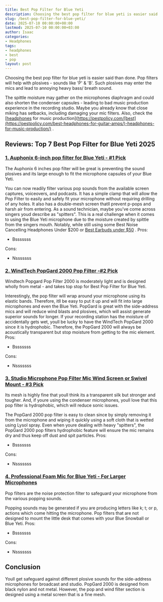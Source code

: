 ```yaml
---
title: Best Pop Filter for Blue Yeti
description: Choosing the best pop filter for blue yeti is easier said than done. Pop filters will help with plosives - sounds like 'P' & 'B'.
slug: /best-pop-filter-for-blue-yeti/
date: 2025-07-10 00:00:00+00:00
lastmod: 2025-07-10 00:00:00+03:00
author: Isaac
categories:
- Headphones
tags:
- headphones
- best
- pop
layout: post
---
```

Choosing the
best pop filter for blue yeti
is easier said than done.
Pop filters will help with plosives - sounds like 'P' & 'B'. Such plosives may enter the mics and lead to annoying heavy bass/ breath sound.

The spittle moisture may gather on the microphones diaphragm and could also shorten the condenser capsules - leading to bad music production experience in the recording studio.
Maybe you already know that close miking has setbacks, including damaging your mic filters. Also, check the
[[headphones](https://pestpolicy.com/best-dj-headphones/) for music production](https://pestpolicy.com/[best](https://pestpolicy.com/best-headphones-for-guitar-amps/)-headphones-for-music-production/)
.
## Reviews: Top 7 Best Pop Filter for Blue Yeti 2025
### [1. Auphonix 6-inch pop filter for Blue Yeti - #1 Pick](https://www.amazon.com/dp/B00HBN6T1I/?tag=p-policy-20)
The Auphonix 6 inches pop filter will be great is preventing the sound plosives and its large enough to fit the microphone capsules of your Blue Yeti.


You can now readily filter various pop sounds from the available screen captures, voiceovers, and podcasts.
It has a simple clamp that will allow the Pop Filter to easily and safely fit your microphone without requiring drilling of any holes. It also has a double-mesh screen thatll prevent p-pops and harsh air from entering.
As a sound technician, maybe you've come across singers youd describe as "spitters". This is a real challenge when it comes to using the Blue Yeti microphone due to the moisture created by spittle from the singers mouth. Notably, while still using some
Best Noise Cancelling Headphones Under $200
or
[Best Earbuds under $50](https://pestpolicy.com/best-earbuds-under-50/)
.
Pros:
- Bsssssss

Cons:
- Nsssssss

### [2. WindTech PopGard 2000 Pop Filter -#2 Pick](https://www.amazon.com/dp/B00946ZJN4/?tag=p-policy-20)
Windtech Popgard Pop Filter 2000 is moderately light and is designed wholly from metal - and takes top stop for Best Pop Filter for Blue Yeti.

Interestingly, the pop filter will wrap around your microphone using its elastic bands. Therefore, itll be easy to put it up and will fit into large microphones and even the Blue Yeti.
PopGard is great with the side-address mics and will reduce wind blasts and plosives, which will assist generate superior sounds for longer.
If your recording station has the moisture of accidentally gets wet, youll be lucky to have the WindTech PopGard 2000 since it is hydrophobic. Therefore, the PopGard 2000 will always be acoustically transparent but stop moisture from getting to the mic element.
Pros:
- Bsssssss

Cons:
- Nsssssss


### [3. Studio Microphone Pop Filter Mic Wind Screen or Swivel Mount - #3 Pick](https://www.amazon.com/dp/B008AOH1O6/?tag=p-policy-20)
Its mesh is highly fine that youll think its a transparent silk but stronger and tougher. And, if youre using the condenser microphones, youll love that this pop filter is hydrophobic, which will reduce sonic issues.

The PopGard 2000 pop filter is easy to clean since by simply removing it from the microphone and wiping it quickly using a soft cloth that is wetted using Lysol spray. Even when youre dealing with heavy "spitters", the PopGard 2000 pop filters hydrophobic feature will ensure the mic remains dry and thus keep off dust and spit particles.
Pros:
- Bsssssss

Cons:
- Nsssssss

### [4. Professional Foam Mic for Blue Yeti - For Larger Microphones](https://www.amazon.com/dp/B017PH9682/?tag=p-policy-20)
Pop filters are the noise protection filter to safeguard your microphone from the various popping sounds.

Popping sounds may be generated if you are producing letters like k; t; or p, actions which come hitting the microphone. Pop filters that are not designed to mount the little desk that comes with your Blue Snowball or Blue Yeti.
Pros:
- Bsssssss

Cons:
- Nsssssss

## Conclusion
Youll get safeguard against different plosive sounds for the side-address microphones for broadcast and studio.
PopGard 2000 is designed from black nylon and not metal. However, the pop and wind filter section is designed using a metal screen that is a fine mesh.
